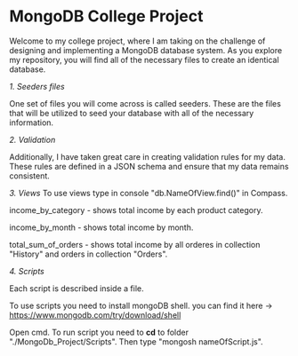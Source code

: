 # MongoDB College Project

Welcome to my college project, where I am taking on the challenge of designing and implementing a MongoDB database system. As you explore my repository, you will find all of the necessary files to create an identical database.

*1. Seeders files*

One set of files you will come across is called seeders. These are the files that will be utilized to seed your database with all of the necessary information. 

*2. Validation*

Additionally, I have taken great care in creating validation rules for my data. These rules are defined in a JSON schema and ensure that my data remains consistent.

*3. Views*
To use views type in console "db.NameOfView.find()" in Compass.

income_by_category - shows total income by each product category.

income_by_month - shows total income by month.

total_sum_of_orders - shows total income by all orderes in collection "History" and orders in collection "Orders".

*4. Scripts*

Each script is described inside a file.

To use scripts you need to install mongoDB shell. you can find it here -> https://www.mongodb.com/try/download/shell 

Open cmd. To run script you need to **cd** to folder "./MongoDb_Project/Scripts". Then type "mongosh nameOfScript.js". 
